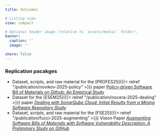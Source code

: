 ```yaml
---
title: Outcomes

# Listing view
view: compact

# Optional header image (relative to `assets/media/` folder).
banner:
  caption: ''
  image: ''

share: false
---
```


### Replication pacakges
- Dataset, scripts, and raw material for the [PROFES25]({{< relref "/publication/novikov-2025-policy" >}}) paper [Policy-driven Software Bill of Materials on Github: An Empirical Study](https://github.com/AleX04Nov/sbom_scanning)
- Dataset for the [ESEM25]({{< relref "/publication/nocera-2025-dealing" >}}) paper [_Dealing with SonarQube Cloud: Initial Results from a Mining Software Repository Study_](https://doi.org/10.6084/m9.figshare.29097383)
- Dataset, scripts, and raw material for the [FSE25]({{< relref "/publication/fucci-2025-augmenting" >}}) Vision Paper [_Augmenting Software Bills of Materials with Software Vulnerability Description: A Preliminary Study on GitHub_](https://github.com/dfucci/SBOM-VEX-FSE25)

